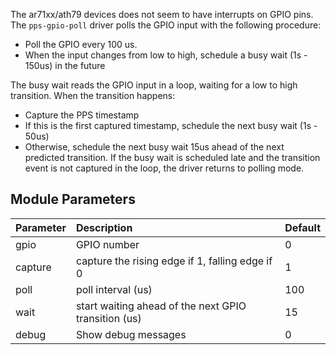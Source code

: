 The ar71xx/ath79 devices does not seem to have interrupts on GPIO pins. The `pps-gpio-poll` driver polls the GPIO input with the following procedure:

  * Poll the GPIO every 100 us.
  * When the input changes from low to high, schedule a busy wait (1s - 150us) in the future

The busy wait reads the GPIO input in a loop, waiting for a low to high transition. When the transition happens:

  * Capture the PPS timestamp
  * If this is the first captured timestamp, schedule the next busy wait (1s - 50us)
  * Otherwise, schedule the next busy wait 15us ahead of the next predicted transition.
If the busy wait is scheduled late and the transition event is not captured in the loop, the driver returns to polling mode.

## Module Parameters ##
| **Parameter** | **Description** | **Default** |
|:--------------|:----------------|:------------|
| gpio | GPIO number | 0 |
| capture | capture the rising edge if 1, falling edge if 0 | 1 |
| poll | poll interval (us) | 100 |
| wait | start waiting ahead of the next GPIO transition (us) | 15 |
| debug | Show debug messages | 0 |